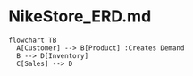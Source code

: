 # NikeStore_ERD.md


```mermaid
flowchart TB
  A[Customer] --> B[Product] :Creates Demand
  B --> D[Inventory]
  C[Sales] --> D
  ```